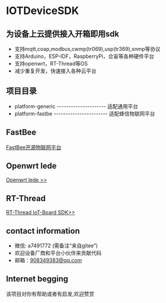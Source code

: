 # IOTDeviceSDK
## 为设备上云提供接入开箱即用sdk
- 支持mqtt,coap,modbus,cwmp(tr069),usp(tr369),snmp等协议 
- 支持Arduino，ESP-IDF，RaspberryPi，合宙等各种硬件平台 
- 支持openwrt，RT-Thread等OS
- 减少重复开发，快速接入各种云平台
## 项目目录
* platform-generic --------------------- 适配通用平台
* platform-fastbe ----------------------- 适配蜂信物联网平台

## FastBee
[FastBee开源物联网平台](https://gitee.com/kerwincui/wumei-smart)

## Openwrt lede
[Openwrt lede >>](https://github.com/coolsnowwolf/lede.git)

## RT-Thread
[RT-Thread IoT-Board SDK>>](https://gitee.com/Armink/IoT_Board)

## contact information
- 微信: a7491772 (需备注“来自gitee”)
- 欢迎设备厂商和平台小伙伴来贡献代码
- 邮箱：908349383@qq.com
## Internet begging
  该项目对你有帮助或者有启发,欢迎赞赏